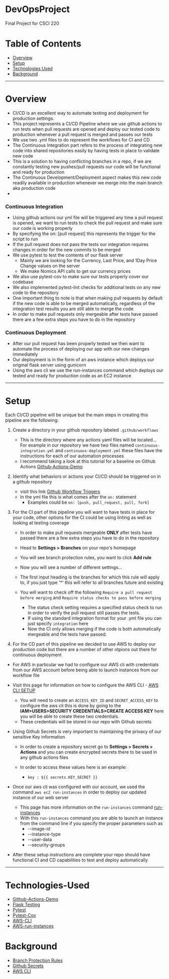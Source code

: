 # DevOpsProject
Final Project for CSCI 220

# Table of Contents
* [Overview](#Overview)
* [Setup](#Setup)
* [Technologies Used](#Technologies-Used)
* [Background](#Background)

---

# Overview 
- CI/CD is an excellent way to automate testing and deployment for production settings.
- This  project represents a CI/CD Pipeline where we use github actions to run tests when 
pull requests are opened and deploy our tested code to production whenever a pull request is merged and passes our tests
- We use two .yml files to do represent the workflows for CI and CD
- The Continuous Integration part refers to the process of integrating new code into shared repositories easily by having tests in place to validate new code
- This is a solution to having conflicting branches in a repo, if we are constantly testing new pushes/pull requests our code will be functional and ready for production
- The Continuous Development/Deployment aspect makes this new code readily available in production whenever we merge into the main branch aka production code
- 
### Continuous Integration
- Using github actions our yml file will be triggered any time a pull request is opened, we want to run tests to check the pull request and make sure our code is working properly
- By specifying the on: [pull request] this represents the trigger for the script to run
- If the pull request does not pass the tests our integration requires changes in order for the new commits to be merged
- We use pytest to test the contents of our flask server 
  - Mainly we are looking for the Currency, Last Price, and 1Day Price Change values on the server
  - We make Nomics API calls to get our currency prices
- We also use pytest-cov to make sure our tests properly cover our codebase 
- We also implemented pytest-lint checks for additional tests on any new code to the repository
- One important thing to note is that when making pull requests by default if the new code is able to be merged automatically, regardless of the integration test results you are still able to merge the code
- In order to make pull requests only mergeable after tests have passed there are a few extra steps you have to do in the repository


### Continuous Deployment
- After our pull request has been properly tested we then want to automate the process of deploying our app with our new changes immediately
- Our deployment is in the form of an aws instance which deploys our original flask server using gunicorn
- Using the aws cli we use the run-instances command which deploys our tested and ready for production code as an EC2 instance

---

# Setup
Each CI/CD pipeline will be unique but the main steps in creating this pipeline are the following:
1. Create a directory in your github repository labeled ```.github/workflows```
    
   - This is the directory where any actions yaml files will be located... For example in our repository we have 
   two files named ```continuous-integration.yml``` and ```continuous-deployment.yml``` these files have the instructions for each of our automation processes
   - I recommend taking a look at this tutorial for a baseline on Github Actions [Github-Actions-Demo](https://docs.github.com/en/actions/quickstart)

2. Identify what behaviors or actions your CI/CD should be triggered on in a github repository 
   
    - visit this link [Github Workflow Triggers](https://docs.github.com/en/actions/using-workflows/events-that-trigger-workflows)
    - In the yml file this is what comes after the ```on:``` statement
      - Examples could be ```on: [push, pull_request, pull, fork]```
3. For the CI part of this pipeline you will want to have tests in place for your code, other options for the CI could be using linting as well as looking at testing coverage
   - In order to make pull requests mergeable **ONLY** after tests have passed there are a few extra steps you have to do in the repository
   - Head to **Settings > Branches** on your repo's homepage
   - You will see branch protection rules, you want to click **Add rule**
   - Now you will see a number of different settings...
   - The first input heading is the branches for which this rule will apply to, if you just type '*' this will refer to all branches future and existing
   - You will want to check off the following ```Require a pull request before merging``` and ```Require status checks to pass before merging```

      - The status check setting requires a specified status check to run in order to verify the pull request still passes the tests.
      - If using the standard integration format for your .yml file you can just specify ```integration``` here
      - Now the CI only allows merging if the code is both automatically mergeable and the tests have passed.
4. For the CD part of this pipeline we decided to use AWS to deploy our production code but there are a number of other otpions out there for continuous deployment
- For AWS in particular we had to configure our AWS cli with credentials from our AWS account before being able to launch instances from our workflow file
- Visit this page for information on how to configure the AWS CLI - [AWS CLI SETUP](https://docs.aws.amazon.com/cli/latest/userguide/cli-configure-quickstart.html)
  - You will need to create an ```ACCESS_KEY_ID``` and ```SECRET_ACCESS_KEY``` to configure the aws cli this is done by going to the **IAM>USERS>SECURITY CREDENTIALS>CREATE ACCESS KEY** here you will be able to create these two credentials.
  - These credentials will be stored in our repo with Github secrets
- Using Github Secrets is very important to maintaining the privacy of our sensitive Key information
  
   - In order to create a repository secret go to **Settings > Secrets > Actions** and you can create encrypted secrets there to be used in any github actions files
   - In order to access these values here is an example: 
  
     - ```key : ${{ secrets.KEY_SECRET }}```
- Once our aws cli was configured with our account, we used the command ```aws ec2 run-instances``` in order to deploy our updated instance of our web server 

  - This page has more information on the ```run-instances``` command [run-instances](https://docs.aws.amazon.com/cli/latest/reference/ec2/run-instances.html)
  - With this ```run-instances``` command you are able to launch an instance from the command line if you specify the proper parameters such as 
      - --image-id
      - --instance-type
      - --user-data
      - --security-groups

- After these setup instructions are complete your repo should have functional CI and CD capabilities to test and deploy automatically


---

# Technologies-Used
- [Github-Actions-Demo](https://docs.github.com/en/actions/quickstart)
- [Flask Testing](https://flask.palletsprojects.com/en/1.1.x/testing/)
- [Pytest](https://docs.pytest.org/en/7.1.x/)
- [Pytest-Cov](https://pypi.org/project/pytest-cov/)
- [AWS-CLI](https://aws.amazon.com/cli/)
- [AWS-run-instances](https://docs.aws.amazon.com/cli/latest/reference/ec2/run-instances.html)

# Background
- [Branch Protection Rules](https://docs.github.com/en/repositories/configuring-branches-and-merges-in-your-repository/defining-the-mergeability-of-pull-requests/managing-a-branch-protection-rule)
- [Github Secrets](https://docs.github.com/en/actions/security-guides/encrypted-secrets)
- [AWS CLI](https://aws.amazon.com/cli/)

